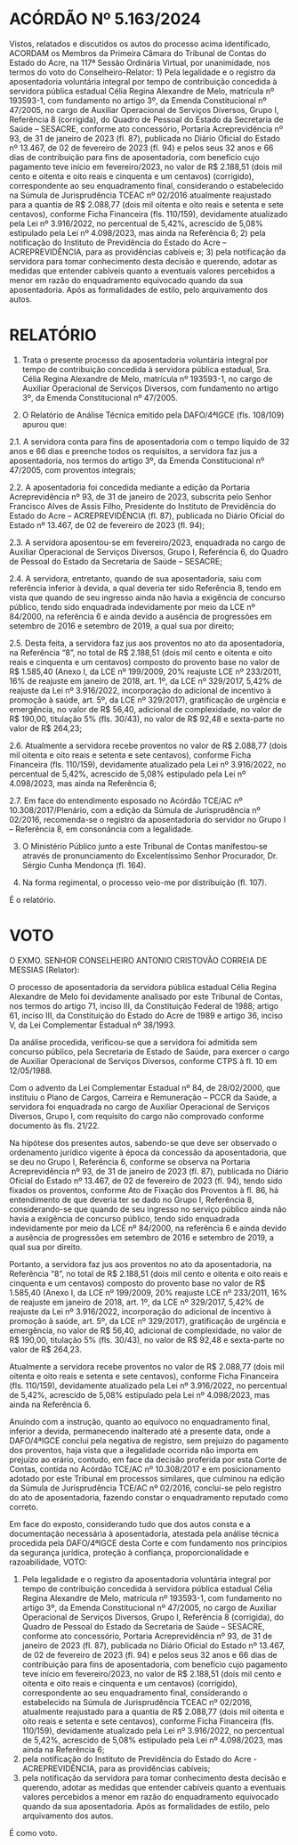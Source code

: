 # ACÓRDÃO Nº 5.163/2024

Vistos, relatados e discutidos os autos do processo acima identificado, ACORDAM os Membros da Primeira Câmara do Tribunal de Contas do Estado do Acre, na 117ª Sessão Ordinária Virtual, por unanimidade, nos termos do voto do Conselheiro-Relator: 1) Pela legalidade e o registro da aposentadoria voluntária integral por tempo de contribuição concedida à servidora pública estadual Célia Regina Alexandre de Melo, matrícula nº 193593-1, com fundamento no artigo 3º, da Emenda Constitucional nº 47/2005, no cargo de Auxiliar Operacional de Serviços Diversos, Grupo I, Referência 8 (corrigida), do Quadro de Pessoal do Estado da Secretaria de Saúde – SESACRE, conforme ato concessório, Portaria Acreprevidência nº 93, de 31 de janeiro de 2023 (fl. 87), publicada no Diário Oficial do Estado nº 13.467, de 02 de fevereiro de 2023 (fl. 94) e pelos seus 32 anos e 66 dias de contribuição para fins de aposentadoria, com benefício cujo pagamento teve início em fevereiro/2023, no valor de R$ 2.188,51 (dois mil cento e oitenta e oito reais e cinquenta e um centavos) (corrigido), correspondente ao seu enquadramento final, considerando o estabelecido na Súmula de Jurisprudência TCEAC nº 02/2016 atualmente reajustado para a quantia de R$ 2.088,77 (dois mil oitenta e oito reais e setenta e sete centavos), conforme Ficha Financeira (fls. 110/159), devidamente atualizado pela Lei nº 3.916/2022, no percentual de 5,42%, acrescido de 5,08% estipulado pela Lei nº 4.098/2023, mas ainda na Referência 6; 2) pela notificação do Instituto de Previdência do Estado do Acre – ACREPREVIDÊNCIA, para as providências cabíveis e; 3) pela notificação da servidora para tomar conhecimento desta decisão e querendo, adotar as medidas que entender cabíveis quanto a eventuais valores percebidos a menor em razão do enquadramento equivocado quando da sua aposentadoria. Após as formalidades de estilo, pelo arquivamento dos autos.

# RELATÓRIO

1. Trata o presente processo da aposentadoria voluntária integral por tempo de contribuição concedida à servidora pública estadual, Sra. Célia Regina Alexandre de Melo, matrícula nº 193593-1, no cargo de Auxiliar Operacional de Serviços Diversos, com fundamento no artigo 3º, da Emenda Constitucional nº 47/2005.

2. O Relatório de Análise Técnica emitido pela DAFO/4ªIGCE (fls. 108/109) apurou que:

2.1. A servidora conta para fins de aposentadoria com o tempo líquido de 32 anos e 66 dias e preenche todos os requisitos, a servidora faz jus a aposentadoria, nos termos do artigo 3º, da Emenda Constitucional nº 47/2005, com proventos integrais;

2.2. A aposentadoria foi concedida mediante a edição da Portaria Acreprevidência nº 93, de 31 de janeiro de 2023, subscrita pelo Senhor Francisco Alves de Assis Filho, Presidente do Instituto de Previdência do Estado do Acre – ACREPREVIDÊNCIA (fl. 87), publicada no Diário Oficial do Estado nº 13.467, de 02 de fevereiro de 2023 (fl. 94);

2.3. A servidora aposentou-se em fevereiro/2023, enquadrada no cargo de Auxiliar Operacional de Serviços Diversos, Grupo I, Referência 6, do Quadro de Pessoal do Estado da Secretaria de Saúde – SESACRE;

2.4. A servidora, entretanto, quando de sua aposentadoria, saiu com referência inferior à devida, a qual deveria ter sido Referência 8, tendo em vista que quando de seu ingresso ainda não havia a exigência de concurso público, tendo sido enquadrada indevidamente por meio da LCE nº 84/2000, na referência 6 e ainda devido a ausência de progressões em setembro de 2016 e setembro de 2019, a qual sua por direito;

2.5. Desta feita, a servidora faz jus aos proventos no ato da aposentadoria, na Referência “8”, no total de R$ 2.188,51 (dois mil cento e oitenta e oito reais e cinquenta e um centavos) composto do provento base no valor de R$ 1.585,40 (Anexo I, da LCE nº 199/2009, 20% reajuste LCE nº 233/2011, 16% de reajuste em janeiro de 2018, art. 1º, da LCE nº 329/2017, 5,42% de reajuste da Lei nº 3.916/2022, incorporação do adicional de incentivo à promoção à saúde, art. 5º, da LCE nº 329/2017), gratificação de urgência e emergência, no valor de R$ 56,40, adicional de complexidade, no valor de R$ 190,00, titulação 5% (fls. 30/43), no valor de R$ 92,48 e sexta-parte no valor de R$ 264,23;

2.6. Atualmente a servidora recebe proventos no valor de R$ 2.088,77 (dois mil oitenta e oito reais e setenta e sete centavos), conforme Ficha Financeira (fls. 110/159), devidamente atualizado pela Lei nº 3.916/2022, no percentual de 5,42%, acrescido de 5,08% estipulado pela Lei nº 4.098/2023, mas ainda na Referência 6;

2.7. Em face do entendimento esposado no Acórdão TCE/AC nº 10.308/2017/Plenário, com a edição da Súmula de Jurisprudência nº 02/2016, recomenda-se o registro da aposentadoria do servidor no Grupo I – Referência 8, em consonância com a legalidade.

3. O Ministério Público junto a este Tribunal de Contas manifestou-se através de pronunciamento do Excelentíssimo Senhor Procurador, Dr. Sérgio Cunha Mendonça (fl. 164).

4. Na forma regimental, o processo veio-me por distribuição (fl. 107).

É o relatório.

# VOTO

O EXMO. SENHOR CONSELHEIRO ANTONIO CRISTOVÃO CORREIA DE MESSIAS (Relator):

O processo de aposentadoria da servidora pública estadual Célia Regina Alexandre de Melo foi devidamente analisado por este Tribunal de Contas, nos termos do artigo 71, inciso III, da Constituição Federal de 1988; artigo 61, inciso III, da Constituição do Estado do Acre de 1989 e artigo 36, inciso V, da Lei Complementar Estadual nº 38/1993.

Da análise procedida, verificou-se que a servidora foi admitida sem concurso público, pela Secretaria de Estado de Saúde, para exercer o cargo de Auxiliar Operacional de Serviços Diversos, conforme CTPS à fl. 10 em 12/05/1988.

Com o advento da Lei Complementar Estadual nº 84, de 28/02/2000, que instituiu o Plano de Cargos, Carreira e Remuneração – PCCR da Saúde, a servidora foi enquadrada no cargo de Auxiliar Operacional de Serviços Diversos, Grupo I, com requisito do cargo não comprovado conforme documento às fls. 21/22.

Na hipótese dos presentes autos, sabendo-se que deve ser observado o ordenamento jurídico vigente à época da concessão da aposentadoria, que se deu no Grupo I, Referência 6, conforme se observa na Portaria Acreprevidência nº 93, de 31 de janeiro de 2023 (fl. 87), publicada no Diário Oficial do Estado nº 13.467, de 02 de fevereiro de 2023 (fl. 94), tendo sido fixados os proventos, conforme Ato de Fixação dos Proventos à fl. 86, há entendimento de que deveria ter se dado no Grupo I, Referência 8, considerando-se que quando de seu ingresso no serviço público ainda não havia a exigência de concurso público, tendo sido enquadrada indevidamente por meio da LCE nº 84/2000, na referência 6 e ainda devido a ausência de progressões em setembro de 2016 e setembro de 2019, a qual sua por direito.

Portanto, a servidora faz jus aos proventos no ato da aposentadoria, na Referência “8”, no total de R$ 2.188,51 (dois mil cento e oitenta e oito reais e cinquenta e um centavos) composto do provento base no valor de R$ 1.585,40 (Anexo I, da LCE nº 199/2009, 20% reajuste LCE nº 233/2011, 16% de reajuste em janeiro de 2018, art. 1º, da LCE nº 329/2017, 5,42% de reajuste da Lei nº 3.916/2022, incorporação do adicional de incentivo à promoção à saúde, art. 5º, da LCE nº 329/2017), gratificação de urgência e emergência, no valor de R$ 56,40, adicional de complexidade, no valor de R$ 190,00, titulação 5% (fls. 30/43), no valor de R$ 92,48 e sexta-parte no valor de R$ 264,23.

Atualmente a servidora recebe proventos no valor de R$ 2.088,77 (dois mil oitenta e oito reais e setenta e sete centavos), conforme Ficha Financeira (fls. 110/159), devidamente atualizado pela Lei nº 3.916/2022, no percentual de 5,42%, acrescido de 5,08% estipulado pela Lei nº 4.098/2023, mas ainda na Referência 6.

Anuindo com a instrução, quanto ao equívoco no enquadramento final, inferior a devida, permanecendo inalterado até a presente data, onde a DAFO/4ªIGCE conclui pela negativa de registro, sem prejuízo do pagamento dos proventos, haja vista que a ilegalidade ocorrida não importa em prejuízo ao erário, contudo, em face da decisão proferida por esta Corte de Contas, contida no Acórdão TCE/AC nº 10.308/2017 e em posicionamento adotado por este Tribunal em processos similares, que culminou na edição da Súmula de Jurisprudência TCE/AC nº 02/2016, conclui-se pelo registro do ato de aposentadoria, fazendo constar o enquadramento reputado como correto.

Em face do exposto, considerando tudo que dos autos consta e a documentação necessária à aposentadoria, atestada pela análise técnica procedida pela DAFO/4ªIGCE desta Corte e com fundamento nos princípios da segurança jurídica, proteção à confiança, proporcionalidade e razoabilidade, VOTO:

1. Pela legalidade e o registro da aposentadoria voluntária integral por tempo de contribuição concedida à servidora pública estadual Célia Regina Alexandre de Melo, matrícula nº 193593-1, com fundamento no artigo 3º, da Emenda Constitucional nº 47/2005, no cargo de Auxiliar Operacional de Serviços Diversos, Grupo I, Referência 8 (corrigida), do Quadro de Pessoal do Estado da Secretaria de Saúde – SESACRE, conforme ato concessório, Portaria Acreprevidência nº 93, de 31 de janeiro de 2023 (fl. 87), publicada no Diário Oficial do Estado nº 13.467, de 02 de fevereiro de 2023 (fl. 94) e pelos seus 32 anos e 66 dias de contribuição para fins de aposentadoria, com benefício cujo pagamento teve início em fevereiro/2023, no valor de R$ 2.188,51 (dois mil cento e oitenta e oito reais e cinquenta e um centavos) (corrigido), correspondente ao seu enquadramento final, considerando o estabelecido na Súmula de Jurisprudência TCEAC nº 02/2016, atualmente reajustado para a quantia de R$ 2.088,77 (dois mil oitenta e oito reais e setenta e sete centavos), conforme Ficha Financeira (fls. 110/159), devidamente atualizado pela Lei nº 3.916/2022, no percentual de 5,42%, acrescido de 5,08% estipulado pela Lei nº 4.098/2023, mas ainda na Referência 6;
2. pela notificação do Instituto de Previdência do Estado do Acre - ACREPREVIDÊNCIA, para as providências cabíveis;
3. pela notificação da servidora para tomar conhecimento desta decisão e querendo, adotar as medidas que entender cabíveis quanto a eventuais valores percebidos a menor em razão do enquadramento equivocado quando da sua aposentadoria. Após as formalidades de estilo, pelo arquivamento dos autos.

É como voto.
